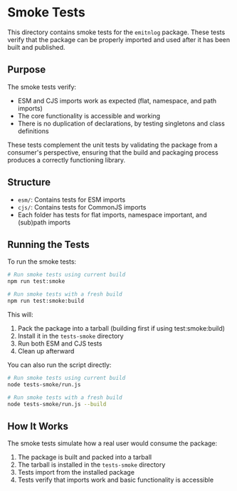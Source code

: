 # Smoke Tests

This directory contains smoke tests for the `emitnlog` package. These tests verify that the package can be properly imported and used after it has been built and published.

## Purpose

The smoke tests verify:

- ESM and CJS imports work as expected (flat, namespace, and path imports)
- The core functionality is accessible and working
- There is no duplication of declarations, by testing singletons and class definitions

These tests complement the unit tests by validating the package from a consumer's perspective, ensuring that the build and packaging process produces a correctly functioning library.

## Structure

- `esm/`: Contains tests for ESM imports
- `cjs/`: Contains tests for CommonJS imports
- Each folder has tests for flat imports, namespace important, and (sub)path imports

## Running the Tests

To run the smoke tests:

```bash
# Run smoke tests using current build
npm run test:smoke

# Run smoke tests with a fresh build
npm run test:smoke:build
```

This will:

1. Pack the package into a tarball (building first if using test:smoke:build)
2. Install it in the `tests-smoke` directory
3. Run both ESM and CJS tests
4. Clean up afterward

You can also run the script directly:

```bash
# Run smoke tests using current build
node tests-smoke/run.js

# Run smoke tests with a fresh build
node tests-smoke/run.js --build
```

## How It Works

The smoke tests simulate how a real user would consume the package:

1. The package is built and packed into a tarball
2. The tarball is installed in the `tests-smoke` directory
3. Tests import from the installed package
4. Tests verify that imports work and basic functionality is accessible
